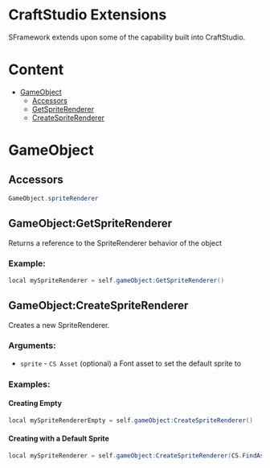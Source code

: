 # CraftStudio Extensions
SFramework extends upon some of the capability built into CraftStudio.

# Content
- [GameObject](#gameobject)
  - [Accessors](#accessors)
  - [GetSpriteRenderer](#gameobjectgetspriterenderer)
  - [CreateSpriteRenderer](#gameobjectcreatespriterenderer)

# GameObject
## Accessors
```cs
GameObject.spriteRenderer
```
## GameObject:GetSpriteRenderer
Returns a reference to the SpriteRenderer behavior of the object
### Example:
```cs
local mySpriteRenderer = self.gameObject:GetSpriteRenderer()
```
## GameObject:CreateSpriteRenderer
Creates a new SpriteRenderer.
### Arguments:
- `sprite` - `CS Asset` (optional) a Font asset to set the default sprite to
### Examples:
#### Creating Empty
```cs
local mySpriteRendererEmpty = self.gameObject:CreateSpriteRenderer()
```
#### Creating with a Default Sprite
```cs
local mySpriteRenderer = self.gameObject:CreateSpriteRenderer(CS.FindAsset("Sprites/Sample/SampleSprite", "Font"))
```
